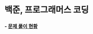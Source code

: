 # 백준, 프로그래머스 코딩

### - [문제 풀이 현황](https://github.com/Lab00700/Algorithm/blob/main/Solving-count.md)  



